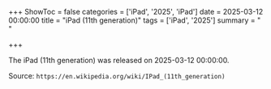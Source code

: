 +++
ShowToc = false
categories = ['iPad', '2025', 'iPad']
date = 2025-03-12 00:00:00
title = "iPad (11th generation)"
tags = ['iPad', '2025']
summary = " "

+++

The iPad (11th generation) was released on 2025-03-12 00:00:00.

Source: `https://en.wikipedia.org/wiki/IPad_(11th_generation)`
